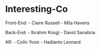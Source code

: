 # Interesting-Co

Front-End:
	- Claire Russell
	- Mila Havens

Back-End:
	- Ibrahim Kosgi
	- David Sanabria

AR:
	- Colin Yoon 
	- Hadianto Leonard


